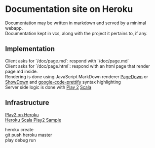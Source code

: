 Documentation site on Heroku
=====================================

Documentation may be written in markdown and served by a minimal webapp.  
Documentation kept in vcs, along with the project it pertains to, if any.  

## Implementation
Client asks for ´/doc/page.md´: respond with ´/doc/page.md´  
Client asks for ´/doc/page.html´: respond with an html page that render page.md inside.  
Rendering is done using JavaScript MarkDown renderer [PageDown][pd] or [ShowDown][sd] and [google-code-prettify][prettify] syntax highlighting  
Server side logic is done with [Play 2][play] [Scala][scala]


## Infrastructure

[Play2 on Heroku][p2h]  
[Heroku Scala Play2 Sample][p2hsample]  

heroku create  
git push heroku master  
play debug run  


[pd]: http://code.google.com/p/pagedown/wiki/PageDown
[sd]: https://github.com/coreyti/showdown
[prettify]: http://code.google.com/p/google-code-prettify/
[play]: http://www.playframework.org/
[scala]: http://www.scala-lang.org/

[p2h]: https://github.com/playframework/Play20/wiki/ProductionHeroku
[p2hsample]: https://github.com/heroku/scala-play-sample
